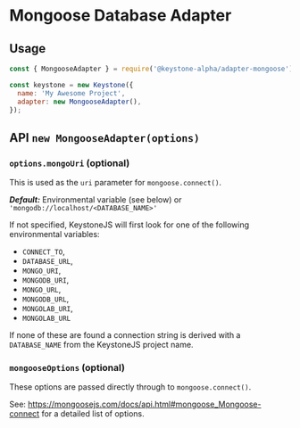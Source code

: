 <!--[meta]
section: api
subSection: adapters
title: Database Adapter - Mongoose
[meta]-->

# Mongoose Database Adapter

## Usage

```javascript
const { MongooseAdapter } = require('@keystone-alpha/adapter-mongoose');

const keystone = new Keystone({
  name: 'My Awesome Project',
  adapter: new MongooseAdapter(),
});
```

## API `new MongooseAdapter(options)`

### `options.mongoUri` (optional)

This is used as the `uri` parameter for `mongoose.connect()`.

_**Default:**_ Environmental variable (see below) or `'mongodb://localhost/<DATABASE_NAME>'`

If not specified, KeystoneJS will first look for one of the following environmental variables:

- `CONNECT_TO`,
- `DATABASE_URL`,
- `MONGO_URI`,
- `MONGODB_URI`,
- `MONGO_URL`,
- `MONGODB_URL`,
- `MONGOLAB_URI`,
- `MONGOLAB_URL`

If none of these are found a connection string is derived with a `DATABASE_NAME` from the KeystoneJS project name.

### `mongooseOptions` (optional)

These options are passed directly through to `mongoose.connect()`.

See: <https://mongoosejs.com/docs/api.html#mongoose_Mongoose-connect> for a detailed list of options.
